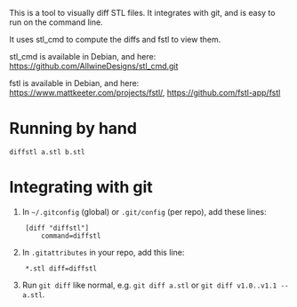 This is a tool to visually diff STL files.  It integrates with git,
and is easy to run on the command line.

It uses stl_cmd to compute the diffs and fstl to view them.

stl_cmd is available in Debian, and here: <https://github.com/AllwineDesigns/stl_cmd.git>

fstl is available in Debian, and here: <https://www.mattkeeter.com/projects/fstl/>, <https://github.com/fstl-app/fstl>


# Running by hand

`diffstl a.stl b.stl`


# Integrating with git

1.  In `~/.gitconfig` (global) or `.git/config` (per repo), add these lines:
```
    [diff "diffstl"]
        command=diffstl
```

2.  In `.gitattributes` in your repo, add this line:
```
    *.stl diff=diffstl
```

3. Run `git diff` like normal, e.g. `git diff a.stl` or `git diff v1.0..v1.1 -- a.stl`.
